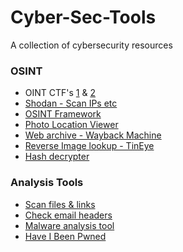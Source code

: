 # Cyber-Sec-Tools
A collection of cybersecurity resources 

### OSINT
* OINT CTF's [1](https://ctf.cybersoc.wales/) & [2](https://investigator.cybersoc.wales/)
* [Shodan - Scan IPs etc](https://www.shodan.io/)
* [OSINT Framework](https://osintframework.com/)
* [Photo Location Viewer](https://www.pic2map.com/)
* [Web archive - Wayback Machine](https://web.archive.org/)
* [Reverse Image lookup - TinEye](https://tineye.com/)
* [Hash decrypter](https://hashes.com/en/decrypt/hash)

### Analysis Tools
* [Scan files & links](https://www.virustotal.com/gui/home/upload)
* [Check email headers](https://mxtoolbox.com/)
* [Malware analysis tool](https://malwareanalysis.tools/)
* [Have I Been Pwned](https://haveibeenpwned.com/)



